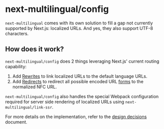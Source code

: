 # next-multilingual/config

`next-multilingual` comes with its own solution to fill a gap not currently supported by Next.js: localized URLs. And yes, they
also support UTF-8 characters.

## How does it work?

`next-multilingual/config` does 2 things leveraging Next.js' current routing capability:

1) Add [Rewrites](https://nextjs.org/docs/api-reference/next.config.js/rewrites) to link localized URLs to the default language URLs.
2) Add [Redirects](https://nextjs.org/docs/api-reference/next.config.js/redirects) to redirect all possible encoded URL [forms](https://unicode.org/reports/tr15/) to the normalized NFC URL.

`next-multilingual/config` also handles the special Webpack configuration required for server side rendering of localized
URLs using `next-multilingual/link-ssr`.

For more details on the implementation, refer to the [design decisions](../../docs/design-decisions.md) document.